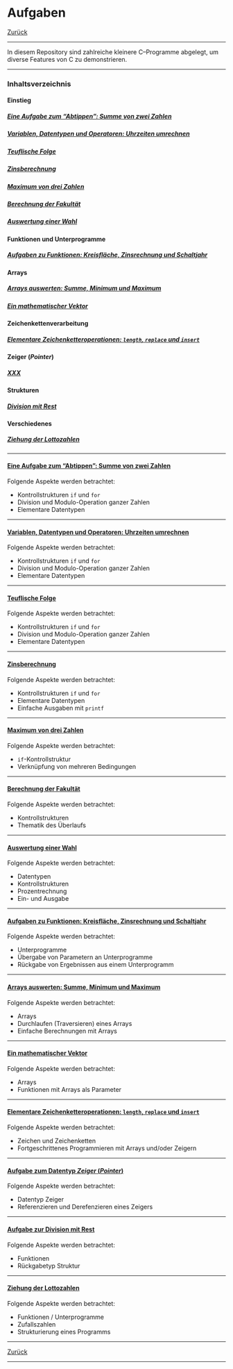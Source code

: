 # Aufgaben

[Zurück](../../Readme.md)

---

In diesem Repository sind zahlreiche kleinere C&ndash;Programme abgelegt,
um diverse Features von C zu demonstrieren.

---

### Inhaltsverzeichnis

#### Einstieg

##### [Eine Aufgabe zum &ldquo;Abtippen&rdquo;: Summe von zwei Zahlen](#link1)
##### [Variablen, Datentypen und Operatoren: Uhrzeiten umrechnen](#link2)
##### [Teuflische Folge](#link3)
##### [Zinsberechnung](#link4)
##### [Maximum von drei Zahlen](#link5)
##### [Berechnung der Fakultät](#link6)
##### [Auswertung einer Wahl](#link7)

#### Funktionen und Unterprogramme

##### [Aufgaben zu Funktionen: Kreisfläche, Zinsrechnung und Schaltjahr](#link8)

#### Arrays

##### [Arrays auswerten: Summe, Minimum und Maximum](#link9)
##### [Ein mathematischer Vektor](#link10)

#### Zeichenkettenverarbeitung

##### [Elementare Zeichenketteroperationen: `length`, `replace` und `insert`](#link11)

#### Zeiger (*Pointer*)

##### [XXX](#link12)

#### Strukturen

##### [Division mit Rest](#link13)

#### Verschiedenes

##### [Ziehung der Lottozahlen](#link14)


---

#### [Eine Aufgabe zum &ldquo;Abtippen&rdquo;: Summe von zwei Zahlen](./ErsteSchritte/Exercises_ErsteSchritte.md) <a name="link1"></a>

Folgende Aspekte werden betrachtet:
  * Kontrollstrukturen `if` und `for`
  * Division und Modulo-Operation ganzer Zahlen
  * Elementare Datentypen

---

#### [Variablen, Datentypen und Operatoren: Uhrzeiten umrechnen](./VariablenDatentypenOperatoren/Exercises_VariablenDatentypenOperatoren.md) <a name="link2"></a>

Folgende Aspekte werden betrachtet:
  * Kontrollstrukturen `if` und `for`
  * Division und Modulo-Operation ganzer Zahlen
  * Elementare Datentypen

---

#### [Teuflische Folge](./TeuflischeFolge/Exercises_TeuflischeFolge.md) <a name="link3"></a>

Folgende Aspekte werden betrachtet:
  * Kontrollstrukturen `if` und `for`
  * Division und Modulo-Operation ganzer Zahlen
  * Elementare Datentypen

---

#### [Zinsberechnung](./Zinsberechnung/Exercises_Zinsberechnung.md) <a name="link4"></a>

Folgende Aspekte werden betrachtet:
  * Kontrollstrukturen `if` und `for`
  * Elementare Datentypen
  * Einfache Ausgaben mit `printf`

---

#### [Maximum von drei Zahlen](./Maximum/Exercises_Maximum.md) <a name="link5"></a>

Folgende Aspekte werden betrachtet:
  * `if`-Kontrollstruktur 
  * Verknüpfung von mehreren Bedingungen

---

#### [Berechnung der Fakultät](./Fakultaet/Exercises_Fakultaet.md) <a name="link6"></a>

Folgende Aspekte werden betrachtet:
  * Kontrollstrukturen
  * Thematik des Überlaufs

---

#### [Auswertung einer Wahl](./Wahl/Exercises_Wahl.md) <a name="link7"></a>

Folgende Aspekte werden betrachtet:
  * Datentypen
  * Kontrollstrukturen
  * Prozentrechnung
  * Ein- und Ausgabe

---

#### [Aufgaben zu Funktionen: Kreisfläche, Zinsrechnung und Schaltjahr](./Unterprogramme/Exercises_Unterprogramme.md) <a name="link8"></a>

Folgende Aspekte werden betrachtet:
  * Unterprogramme
  * Übergabe von Parametern an Unterprogramme
  * Rückgabe von Ergebnissen aus einem Unterprogramm

---

#### [Arrays auswerten: Summe, Minimum und Maximum](./ArraySumMinMax/Exercises_ArraySumMinMax.md) <a name="link9"></a>

Folgende Aspekte werden betrachtet:
  * Arrays
  * Durchlaufen (Traversieren) eines Arrays
  * Einfache Berechnungen mit Arrays


---

#### [Ein mathematischer Vektor](./Vector/Exercises_Vector.md) <a name="link10"></a>

Folgende Aspekte werden betrachtet:
  * Arrays
  * Funktionen mit Arrays als Parameter


---

#### [Elementare Zeichenketteroperationen: `length`, `replace` und `insert`](./Zeichenkettenverarbeitung/Exercises_Zeichenkettenverarbeitung.md) <a name="link11"></a>

Folgende Aspekte werden betrachtet:
  * Zeichen und Zeichenketten
  * Fortgeschrittenes Programmieren mit Arrays und/oder Zeigern


---

#### [Aufgabe zum Datentyp *Zeiger* (*Pointer*)](./Zeiger/Exercises_Zeiger.md) <a name="link12"></a>

Folgende Aspekte werden betrachtet:
  * Datentyp Zeiger
  * Referenzieren und Derefenzieren eines Zeigers


---

#### [Aufgabe zur Division mit Rest](./DivisionMitRest/Exercises_DivisionMitRest.md) <a name="link13"></a>

Folgende Aspekte werden betrachtet:
  * Funktionen
  * Rückgabetyp Struktur


---

#### [Ziehung der Lottozahlen](./Lotto/Exercises_Lotto.md) <a name="link14"></a>

Folgende Aspekte werden betrachtet:
  * Funktionen / Unterprogramme
  * Zufallszahlen
  * Strukturierung eines Programms

---

[Zurück](../../Readme.md)

---
